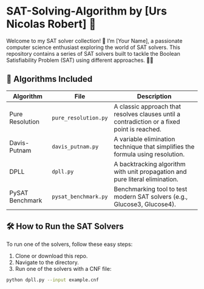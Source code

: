 # SAT-Solving-Algorithm by [Urs Nicolas Robert] 🚀

Welcome to my SAT solver collection! 🎉 I’m [Your Name], a passionate computer science enthusiast exploring the world of SAT solvers. This repository contains a series of SAT solvers built to tackle the Boolean Satisfiability Problem (SAT) using different approaches. 🧠✨

## 🚀 Algorithms Included

| Algorithm | File | Description |
|-----------|------|-------------|
| Pure Resolution | `pure_resolution.py` | A classic approach that resolves clauses until a contradiction or a fixed point is reached. |
| Davis-Putnam | `davis_putnam.py` | A variable elimination technique that simplifies the formula using resolution. |
| DPLL | `dpll.py` | A backtracking algorithm with unit propagation and pure literal elimination. |
| PySAT Benchmark | `pysat_benchmark.py` | Benchmarking tool to test modern SAT solvers (e.g., Glucose3, Glucose4). |

## 🛠️ How to Run the SAT Solvers

To run one of the solvers, follow these easy steps:

1. Clone or download this repo.
2. Navigate to the directory.
3. Run one of the solvers with a CNF file:

```bash
python dpll.py --input example.cnf
